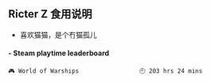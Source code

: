 ## Ricter Z 食用说明
- 喜欢猫猫，是个冇猫孤儿

<!-- steam-box start -->
#### - Steam playtime leaderboard
```text
🎮 World of Warships                 🕘 203 hrs 24 mins
```
<!-- Powered by https://github.com/YouEclipse/steam-box . -->
<!-- steam-box end -->
